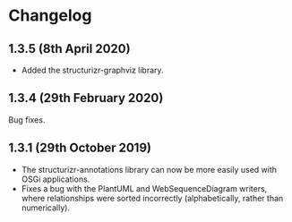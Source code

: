 # Changelog

## 1.3.5 (8th April 2020)

- Added the structurizr-graphviz library.

## 1.3.4 (29th February 2020)

Bug fixes.

## 1.3.1 (29th October 2019)

- The structurizr-annotations library can now be more easily used with OSGi applications.
- Fixes a bug with the PlantUML and WebSequenceDiagram writers, where relationships were sorted incorrectly (alphabetically, rather than numerically).